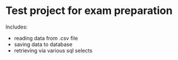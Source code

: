 Test project for exam preparation
=================================
Includes:
 * reading data from .csv file
 * saving data to database
 * retrieving via various sql selects
 